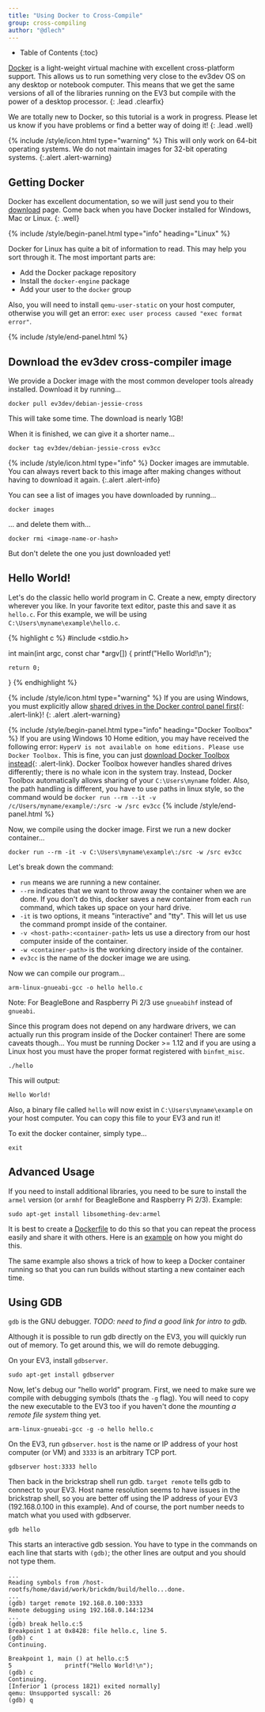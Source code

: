 ```yaml
---
title: "Using Docker to Cross-Compile"
group: cross-compiling
author: "@dlech"
---
```


* Table of Contents
{:toc}

[Docker] is a light-weight virtual machine with excellent cross-platform support.
This allows us to run something very close to the ev3dev OS on any desktop or
notebook computer. This means that we get the same versions of all of the libraries
running on the EV3 but compile with the power of a desktop processor.
{: .lead .clearfix}

We are totally new to Docker, so this tutorial is a work in progress. Please
let us know if you have problems or find a better way of doing it!
{: .lead .well}

[Docker]: http://www.docker.com/

{% include /style/icon.html type="warning" %}
This will only work on 64-bit operating systems. We do not maintain images for
32-bit operating systems.
{:.alert .alert-warning}


## Getting Docker

Docker has excellent documentation, so we will just send you to their
[download](http://www.docker.com/products/docker) page. Come back when you have
Docker installed for Windows, Mac or Linux.
{: .well}

{% include /style/begin-panel.html type="info" heading="Linux" %}

Docker for Linux has quite a bit of information to read. This may help you sort
through it. The most important parts are:

* Add the Docker package repository
* Install the `docker-engine` package
* Add your user to the `docker` group
 
Also, you will need to install `qemu-user-static` on your host computer, otherwise
you will get an error: `exec user process caused "exec format error"`.

{% include /style/end-panel.html %}

## Download the ev3dev cross-compiler image

We provide a Docker image with the most common developer tools already installed.
Download it by running...

    docker pull ev3dev/debian-jessie-cross

This will take some time. The download is nearly 1GB!


When it is finished, we can give it a shorter name...

    docker tag ev3dev/debian-jessie-cross ev3cc

{% include /style/icon.html type="info" %}
Docker images are immutable. You can always revert back to this image after making
changes without having to download it again.
{:.alert .alert-info}

You can see a list of images you have downloaded by running...

    docker images

... and delete them with...

    docker rmi <image-name-or-hash>

But don't delete the one you just downloaded yet!


## Hello World!

Let's do the classic hello world program in C. Create a new, empty directory
wherever you like. In your favorite text editor, paste this and save it as
`hello.c`. For this example, we will be using `C:\Users\myname\example\hello.c`.

{% highlight c %}
#include <stdio.h>

int main(int argc, const char *argv[])
{
    printf("Hello World!\n");

    return 0;
}
{% endhighlight %}

{% include /style/icon.html type="warning" %}
If you are using Windows, you must explicitly allow [shared drives in the Docker
control panel first][shared-drives]{: .alert-link}!
{: .alert .alert-warning}

[shared-drives]: https://docs.docker.com/docker-for-windows/#/shared-drives

{% include /style/begin-panel.html type="info" heading="Docker Toolbox" %}
If you are using Windows 10 Home edition, you may have received the following error:
`HyperV is not available on home editions. Please use Docker Toolbox.`
This is fine, you can just [download Docker Toolbox instead][docker-toolbox]{: .alert-link}. Docker Toolbox however handles shared drives differently; there is no whale icon in the system tray. Instead, Docker Toolbox automatically allows sharing of your `C:\Users\myname` folder.
Also, the path handling is different, you have to use paths in linux style, so the command would be
`docker run --rm --it -v /c/Users/myname/example/:/src -w /src ev3cc`
{% include /style/end-panel.html %}

[docker-toolbox]: https://www.docker.com/products/docker-toolbox

Now, we compile using the docker image. First we run a new docker container...

    docker run --rm -it -v C:\Users\myname\example\:/src -w /src ev3cc

Let's break down the command:

* `run` means we are running a new container.
* `--rm` indicates that we want to throw away the container when we are done.
  If you don't do this, docker saves a new container from each `run` command,
  which takes up space on your hard drive.
* `-it` is two options, it means "interactive" and "tty". This will let us use
  the command prompt inside of the container.
* `-v <host-path>:<container-path>` lets us use a directory from our host computer
  inside of the container.
* `-w <container-path>` is the working directory inside of the container.
* `ev3cc` is the name of the docker image we are using.

Now we can compile our program...

    arm-linux-gnueabi-gcc -o hello hello.c

Note: For BeagleBone and Raspberry Pi 2/3 use `gnueabihf` instead of `gnueabi`.

Since this program does not depend on any hardware drivers, we can actually run
this program inside of the Docker container! There are some caveats though...
You must be running Docker >= 1.12 and if you are using a Linux host you must
have the proper format registered with `binfmt_misc`.

    ./hello

This will output:

    Hello World!

Also, a binary file called `hello` will now exist in `C:\Users\myname\example`
on your host computer. You can copy this file to your EV3 and run it!

To exit the docker container, simply type...

    exit


## Advanced Usage

If you need to install additional libraries, you need to be sure to install
the `armel` version (or `armhf` for BeagleBone and Raspberry Pi 2/3). Example:

    sudo apt-get install libsomething-dev:armel

It is best to create a [Dockerfile] to do this so that you can repeat the
process easily and share it with others. Here is an [example] on how you might
do this.

The same example also shows a trick of how to keep a Docker container running
so that you can run builds without starting a new container each time.

[Dockerfile]: https://docs.docker.com/engine/reference/builder/
[example]: https://github.com/ev3dev/lms2012-compat/tree/ev3dev-jessie/docker


## Using GDB

`gdb` is the GNU debugger. _TODO: need to find a good link for intro to gdb._

Although it is possible to run gdb directly on the EV3, you will quickly run
out of memory. To get around this, we will do remote debugging.

On your EV3, install `gdbserver`.

    sudo apt-get install gdbserver

Now, let's debug our "hello world" program. First, we need to make sure we compile
with debugging symbols (thats the `-g` flag). You will need to copy the new
executable to the EV3 too if you haven't done the *mounting a remote file system*
thing yet.

    arm-linux-gnueabi-gcc -g -o hello hello.c

On the EV3, run `gdbserver`. `host` is the name or IP address of your host
computer (or VM) and `3333` is an arbitrary TCP port.

    gdbserver host:3333 hello

Then back in the brickstrap shell run gdb. `target remote` tells gdb to connect
to your EV3. Host name resolution seems to have issues in the brickstrap shell,
so you are better off using the IP address of your EV3 (192.168.0.100 in this
example). And of course, the port number needs to match what you used with
gdbserver.

    gdb hello

This starts an interactive gdb session. You have to type in the commands
on each line that starts with `(gdb)`; the other lines are output and
you should not type them.

    ...
    Reading symbols from /host-rootfs/home/david/work/brickdm/build/hello...done.
    ...
    (gdb) target remote 192.168.0.100:3333
    Remote debugging using 192.168.0.144:1234
    ...
    (gdb) break hello.c:5
    Breakpoint 1 at 0x8428: file hello.c, line 5.
    (gdb) c
    Continuing.
    
    Breakpoint 1, main () at hello.c:5
    5               printf("Hello World!\n");
    (gdb) c
    Continuing.
    [Inferior 1 (process 1821) exited normally]
    qemu: Unsupported syscall: 26
    (gdb) q
